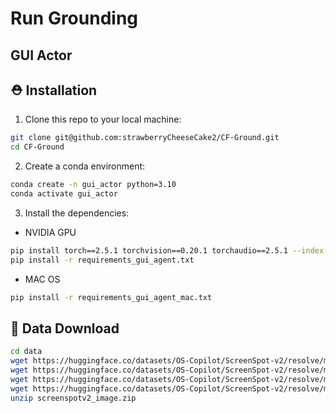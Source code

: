 # Run Grounding

## GUI Actor

## :rescue_worker_helmet: Installation

1. Clone this repo to your local machine: 
```bash
git clone git@github.com:strawberryCheeseCake2/CF-Ground.git
cd CF-Ground
```

2. Create a conda environment: 
```bash
conda create -n gui_actor python=3.10
conda activate gui_actor
```

3. Install the dependencies: 
- NVIDIA GPU
```bash
pip install torch==2.5.1 torchvision==0.20.1 torchaudio==2.5.1 --index-url https://download.pytorch.org/whl/cu121
pip install -r requirements_gui_agent.txt
```
- MAC OS
```bash
pip install -r requirements_gui_agent_mac.txt
```

## :minidisc: Data Download

```bash
cd data
wget https://huggingface.co/datasets/OS-Copilot/ScreenSpot-v2/resolve/main/screenspot_mobile_v2.json
wget https://huggingface.co/datasets/OS-Copilot/ScreenSpot-v2/resolve/main/screenspot_web_v2.json
wget https://huggingface.co/datasets/OS-Copilot/ScreenSpot-v2/resolve/main/screenspot_desktop_v2.json
wget https://huggingface.co/datasets/OS-Copilot/ScreenSpot-v2/resolve/main/screenspotv2_image.zip
unzip screenspotv2_image.zip
```